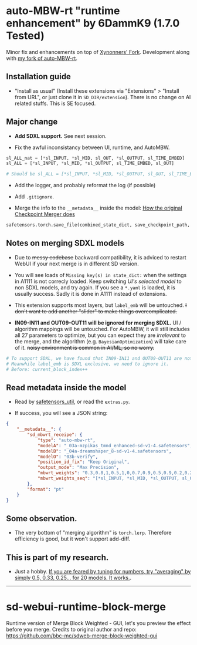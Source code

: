 # auto-MBW-rt "runtime enhancement" by 6DammK9 (1.7.0 Tested)

Minor fix and enhancements on top of [Xynonners' Fork](https://github.com/Xynonners/sd-webui-runtime-block-merge). Development along with [my fork of auto-MBW-rt](https://github.com/6DammK9/auto-MBW-rt/tree/master).

## Installation guide

- "Install as usual" (Install these extensions via "Extensions" > "Install from URL", or just clone it in `SD_DIR/extension`). There is no change on AI related stuffs. This is SE focused.

## Major change

- **Add SDXL support.** See next session.

- Fix the awful inconsistancy between UI, runtime, and AutoMBW.

```py
sl_ALL_nat = [*sl_INPUT, *sl_MID, sl_OUT, *sl_OUTPUT, sl_TIME_EMBED]
sl_ALL = [*sl_INPUT, *sl_MID, *sl_OUTPUT, sl_TIME_EMBED, sl_OUT]

# Should be sl_ALL = [*sl_INPUT, *sl_MID, *sl_OUTPUT, sl_OUT, sl_TIME_EMBED]
```

- Add the logger, and probably reformat the log (if possible)

- Add `.gitignore`.

- Merge the info to the `__metadata__` inside the model: [How the original Checkpoint Merger does](https://github.com/AUTOMATIC1111/stable-diffusion-webui/blob/master/modules/extras.py#L257)

```py
safetensors.torch.save_file(combined_state_dict, save_checkpoint_path, metadata=metadata if len(metadata)>0 else None)
```

## Notes on merging SDXL models

- Due to ~~messy codebase~~ backward compatibility, it is adviced to restart WebUI if your next merge is in different SD version. 

- You will see loads of `Missing key(s) in state_dict:` when the settings in A1111 is not correcly loaded. Keep switching *UI's selected model* to non SDXL models, and try again. If you see a `*.yaml` is loaded, it is usually success. Sadly it is done in A1111 instead of extensions.

- This extension supports most layers, but `label_emb` will be untouched. ~~I don't want to add another "slider" to make things overcomplicated.~~

- **IN09-IN11 and OUT09-OUT11 will be ignored for merging SDXL.** UI / algorithm mappings will be untouched. For AutoMBW, it will still includes all 27 parameters to optimize, but you can expect they are *irrelevant* to the merge, and the algorithm (e.g. `BayesianOptimization`) will take care of it. ~~noisy environment is common in AI/ML, so no worry.~~ 

```py
# To support SDXL, we have found that IN09-IN11 and OUT09-OUT11 are not exist, then we can skip them.
# Meanwhile label_emb is SDXL exclusive, we need to ignore it.
# Before: current_block_index++
```

## Read metadata inside the model

- Read by [safetensors_util](https://github.com/by321/safetensors_util), or read the `extras.py`.

- If success, you will see a JSON string:

```json
{
    "__metadata__": {
        "sd_mbwrt_receipe": {
            "type": "auto-mbw-rt",
            "modelA": "_03a-mzpikas_tmnd_enhanced-sd-v1-4.safetensors",
            "modelB": "_04a-dreamshaper_8-sd-v1-4.safetensors",
            "modelO": "03b-verify",
            "position_id_fix": "Keep Original",
            "output_mode": "Max Precision",
            "mbwrt_weights": "0.3,0.8,1,0.5,1,0,0.7,0.9,0.5,0.9,0.2,0.2,0.6,0,0.3,0.3,1,1,0.8,0.2,0.7,0,1,0.3,0.2,0.9,0.2",
            "mbwrt_weights_seq": "[*sl_INPUT, *sl_MID, *sl_OUTPUT, sl_OUT, sl_TIME_EMBED]"
        },
        "format": "pt"
    }
}
```

## Some observation.

- The very bottom of "merging algorithm" is `torch.lerp`. Therefore efficiency is good, but it won't support add-diff.

## This is part of my research.

- Just a hobby. [If you are feared by tuning for numbers, try "averaging" by simply 0.5, 0.33, 0.25... for 20 models. It works.](https://github.com/6DammK9/nai-anime-pure-negative-prompt/tree/main/ch05).

------

# sd-webui-runtime-block-merge

Runtime version of Merge Block Weighted - GUI, let's you preview the effect before you merge.
Credits to original author and repo:
https://github.com/bbc-mc/sdweb-merge-block-weighted-gui
